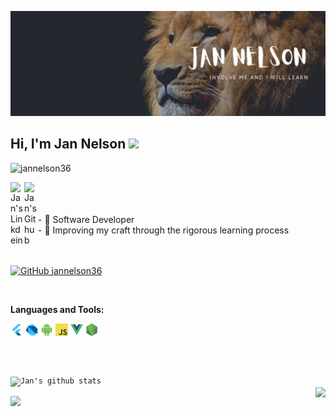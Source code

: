 ![Header](https://github.com/jannelson36/jannelson36/blob/main/jannelson.png)

## Hi, I'm Jan Nelson <img src="https://raw.githubusercontent.com/aemmadi/aemmadi/master/wave.gif" width="30px">

<p align="left"> <img src="https://komarev.com/ghpvc/?username=jannelson36&label=Views&color=blue&style=plastic" alt="jannelson36" /> </p>

<a href="https://www.linkedin.com/in/jan-nelson-85133517b/">
  <img align="left" alt="Jan's Linkdein" width="22px" src="https://cdn.jsdelivr.net/npm/simple-icons@v3/icons/linkedin.svg" />
</a>
<a href="https://github.com/jannelson36">
  <img align="left" alt="Jan's Github" width="22px" src="https://cdn.jsdelivr.net/npm/simple-icons@v3/icons/github.svg" />
</a>
</br>
</br>
</br>
- 🔭 Software Developer </br>
- 🌱 Improving my craft through the rigorous learning process

</br>
</br>
</br>

[![GitHub jannelson36](https://img.shields.io/github/followers/jannelson36?label=follow&style=social)](https://github.com/jannelson36)

</br>

**Languages and Tools:**  

<code><img height="20" src="https://raw.githubusercontent.com/github/explore/80688e429a7d4ef2fca1e82350fe8e3517d3494d/topics/flutter/flutter.png"></code>
<code><img height="20" src="https://raw.githubusercontent.com/github/explore/80688e429a7d4ef2fca1e82350fe8e3517d3494d/topics/dart/dart.png"></code>
<code><img height="20" src="https://raw.githubusercontent.com/github/explore/80688e429a7d4ef2fca1e82350fe8e3517d3494d/topics/android/android.png"></code>
<code><img height="20" src="https://raw.githubusercontent.com/github/explore/80688e429a7d4ef2fca1e82350fe8e3517d3494d/topics/javascript/javascript.png"></code>
<code><img height="20" src="https://raw.githubusercontent.com/github/explore/80688e429a7d4ef2fca1e82350fe8e3517d3494d/topics/vue/vue.png"></code>
<code><img height="20" src="https://raw.githubusercontent.com/github/explore/80688e429a7d4ef2fca1e82350fe8e3517d3494d/topics/nodejs/nodejs.png"></code>    

</br>
</br>

<code><img align="left" src="https://github-readme-stats.vercel.app/api?username=jannelson36&show_icons=true&theme=dark&line_height=27" alt="Jan's github stats"/>
<img align="right" src="https://github-readme-stats.vercel.app/api/top-langs/?username=jannelson36&count_private=true&theme=tokyonight&line_height=52"></code>

 
<!--START_SECTION:waka-->
<img src="https://wakatime.com/share/@jannelson36/3b3fefc8-803a-43e7-b3c1-71441f80d668.svg"></img>
<!--END_SECTION:waka-->

</a>



